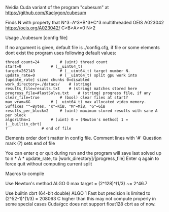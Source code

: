 Nvidia Cuda variant of the program "cubesum" at https://github.com/Kaelygon/cubesum

Finds N with property that N^3=A^3+B^3+C^3 multithreaded 
OEIS A023042 https://oeis.org/A023042/
C>B>A>=0 N>2

Usage ./cubesum [config file]

If no argument is given, default file is ./config.cfg, if file or some elements dont exist the program uses following default values:

	thread_count=24			# (uint) thread count
	start=0				# (__uint64_t)
	target=262143			# (__uint64_t) target number N.
	update_rate=0			# (__uint64_t) split gpu work into [update_rate] sized chunks 0=disabled
	work_directory=./datacs/	# (string)
	results_file=results.txt	# (string) matches stored here
	progress_file=#lastSolve.txt	# (string) progress file, if any
	clear_file=true			# (bool) clear files at start?
	max_vram=6G			# (__uint64_t) max allocated video memory. Suffixes ""=Bytes, "K"=KiB, "M"=MiB, "G"=GiB 
	results_per_block=2		# (uint) maximum stored results with sane A per block
	algorithm=1			# (uint) 0 = (Newton's method) 1 = (__builtin_cbrt)
	?				# end of file

Elements order don't matter in config file. Comment lines with '#'
Question mark (?) sets end of file

You can enter q or quit during run and the program will save last solved up to n * A * update_rate, to [work_directory]/[progress_file]
Enter q again to force quit without computing current split

Macros to compile

Use Newton's method
 ALGO 0
 max target = (2^128)^(1/3) ~= 2^46.7

Use builtin cbrt (64-bit double)
 ALGO 1
  Fast but precision is limited to (2^52-1)^(1/3) = 208063 
  C higher than this may not compute properly in some special cases
  Cuda/gcc does not support float128 cbrt as of now.